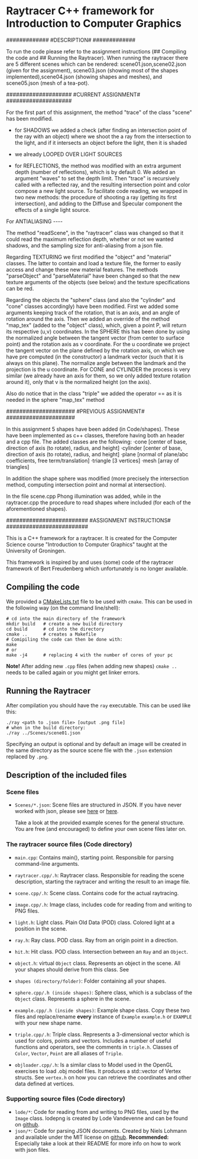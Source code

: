 # Raytracer C++ framework for Introduction to Computer Graphics

#############
#DESCRIPTION#
#############

To run the code please refer to the assignment instructions (## Compiling the code
and ## Running the Raytracer). When running the raytracer there are 5 different scenes
which can be rendered: scene01.json,scene02.json (given for the assignment),
scene03.json (showing most of the shapes implemented),scene04.json (showing shapes and
meshes), and scene05.json (mesh of a tea-pot).

####################
#CURRENT ASSIGNMENT#
####################

For the first part of this assignment, the method "trace" of the class "scene" has been
modified.

- for SHADOWS we added a check (after finding an intersection point of the ray with an object)
where we shoot the a ray from the intersection to the light, and if it intersects an object
before the light, then it is shaded

- we already LOOPED OVER LIGHT SOURCES

- for REFLECTIONS, the method was modified with an extra argument depth (number of reflections),
which is by default 0. We added an argument "waves" to set the depth limit.
Then "trace" is recursively called with a reflected ray, and the resulting intersection
point and color compose a new light source.
To facilitate code reading, we wrapped in two new methods: the procedure of shooting a ray
(getting its first intersection), and adding to the Diffuse and Specular component the effects
of a single light source.

For ANTIALIASING ----

The method "readScene", in the "raytracer" class was changed so that it could read the maximum
reflection depth, whether or not we wanted shadows, and the sampling size for anti-aliasing
from a json file.


Regarding TEXTURING we first modified the "object" and "material" classes. The latter to
contain and load a texture file, the former to easily access and change these new material features.
The methods "parseObject" and "parseMaterial" have been changed so that the new texture arguments
of the objects (see below) and the texture specifications can be red.

Regarding the objects the "sphere" class (and also the "cylinder" and "cone" classes
accordingly) have been modified. First we added some arguments keeping track of the rotation,
that is an axis, and an angle of rotation around the axis. Then we added an override of
the method "map_tex" (added to the "object" class), which, given a point P, will return
its respective (u,v) coordinates.
In the SPHERE this has been done by using the normalized angle between the tangent vector
(from center to surface point) and the rotation axis as v coordinate. For the u coordinate
we project the tangent vector on the plane defined by the rotation axis, on which we have
pre computed (in the constructor) a landmark vector (such that it is always on this plane).
The normalize angle between the landmark and the projection is the u coordinate.
For CONE and CYLINDER the process is very similar (we already have an axis for them, so
we only added texture rotation around it), only that v is the normalized height (on the axis).

Also do notice that in the class "triple" we added the operator == as it is needed in the sphere
"map_tex" method

#####################
#PREVIOUS ASSIGNMENT#
#####################

In this assignment 5 shapes have been added (in Code/shapes). These have been implemented
as c++ classes, therefore having both an header and a cpp file.
The added classes are the following:
·cone [center of base, direction of axis (to rotate), radius, and height]
·cylinder [center of base, direction of axis (to rotate), radius, and height]
·plane [normal of plane/abc coefficients, free term/translation]
·triangle [3 vertices]
·mesh [array of triangles]

In addition the shape sphere was modified (more precisely the intersection method,
computing intersection point and normal at intersection).

In the file scene.cpp Phong illumination was added, while in the raytracer.cpp the procedure
to read shapes where included (for each of the aforementioned shapes).



#########################
#ASSIGNMENT INSTRUCTIONS#
#########################

This is a C++ framework for a raytracer. It is created for the Computer
Science course "Introduction to Computer Graphics" taught at the
University of Groningen.

This framework is inspired by and uses (some) code of the raytracer framework of
Bert Freudenberg which unfortunately is no longer available.

## Compiling the code

We provided a [CMakeLists.txt](CMakeLists.txt) file to be used with `cmake`.
This can be used in the following way (on the command line/shell):
```
# cd into the main directory of the framework
mkdir build   # create a new build directory
cd build      # cd into the directory
cmake ..      # creates a Makefile
# Comipiling the code can then be done with:
make
# or
make -j4      # replacing 4 with the number of cores of your pc
```
**Note!** After adding new `.cpp` files (when adding new shapes)
`cmake ..` needs to be called again or you might get linker errors.

## Running the Raytracer
After compilation you should have the `ray` executable.
This can be used like this:
```
./ray <path to .json file> [output .png file]
# when in the build directory:
./ray ../Scenes/scene01.json
```
Specifying an output is optional and by default an image will be created in
the same directory as the source scene file with the `.json` extension replaced
by `.png`.

## Description of the included files

### Scene files
* `Scenes/*.json`: Scene files are structured in JSON. If you have never
    worked with json, please see [here](https://en.wikipedia.org/wiki/JSON#Data_types,_syntax_and_example)
    or [here](https://www.json.org/).

    Take a look at the provided example scenes for the general structure.
    You are free (and encouraged) to define your own scene files later on.

### The raytracer source files (Code directory)

* `main.cpp`: Contains main(), starting point. Responsible for parsing
    command-line arguments.

* `raytracer.cpp/.h`: Raytracer class. Responsible for reading the scene
    description, starting the raytracer and writing the result to an image file.

* `scene.cpp/.h`: Scene class. Contains code for the actual raytracing.

* `image.cpp/.h`: Image class, includes code for reading from and writing to PNG
    files.

* `light.h`: Light class. Plain Old Data (POD) class. Colored light at a
    position in the scene.

* `ray.h`: Ray class. POD class. Ray from an origin point in a direction.

* `hit.h`: Hit class. POD class. Intersection between an `Ray` and an `Object`.

* `object.h`: virtual `Object` class. Represents an object in the scene.
    All your shapes should derive from this class. See

* `shapes (directory/folder)`: Folder containing all your shapes.

* `sphere.cpp/.h (inside shapes)`: Sphere class, which is a subclass of the
    `Object` class. Represents a sphere in the scene.

* `example.cpp/.h (inside shapes)`: Example shape class. Copy these two files
    and replace/rename **every** instance of `Example` `example.h` or `EXAMPLE`
    with your new shape name.

* `triple.cpp/.h`: Triple class. Represents a 3-dimensional vector which is
    used for colors, points and vectors.
    Includes a number of useful functions and operators, see the comments in
    `triple.h`.
    Classes of `Color`, `Vector`, `Point` are all aliases of `Triple`.

* `objloader.cpp/.h`: Is a similar class to Model used in the OpenGL
    exercises to load .obj model files. It produces a std::vector
    of Vertex structs. See `vertex.h` on how you can retrieve the
    coordinates and other data defined at vertices.

### Supporting source files (Code directory)

* `lode/*`: Code for reading from and writing to PNG files,
    used by the `Image` class.
    lodepng is created by Lode Vandevenne and can be found on
    [github](https://github.com/lvandeve/lodepng).
* `json/*`: Code for parsing JSON documents.
    Created by Niels Lohmann and available under the MIT license on
    [github](https://github.com/nlohmann/json).
    **Recommended:** Especially take a look at their README for more
    info on how to work with json files.
